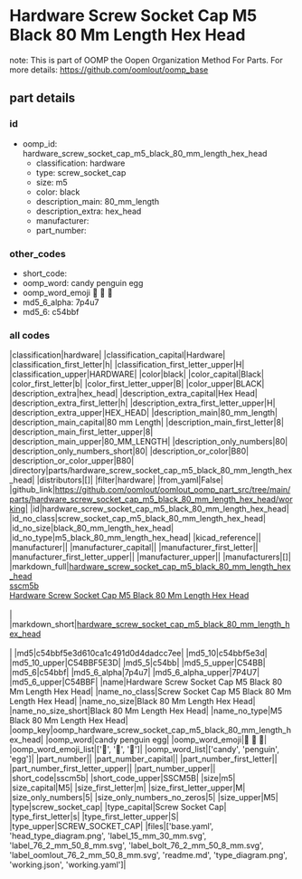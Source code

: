 # Hardware Screw Socket Cap M5 Black 80 Mm Length Hex Head  

note: This is part of OOMP the Oopen Organization Method For Parts. For more details: https://github.com/oomlout/oomp_base

##  part details





### id
* oomp_id: hardware_screw_socket_cap_m5_black_80_mm_length_hex_head
  * classification: hardware
  * type: screw_socket_cap
  * size: m5
  * color: black
  * description_main: 80_mm_length
  * description_extra: hex_head
  * manufacturer: 
  * part_number: 

### other_codes
* short_code: 
* oomp_word: candy penguin egg
* oomp_word_emoji :candy: :penguin: :egg:
* md5_6_alpha: 7p4u7
* md5_6: c54bbf

### all codes 
|classification|hardware|
|classification_capital|Hardware|
|classification_first_letter|h|
|classification_first_letter_upper|H|
|classification_upper|HARDWARE|
|color|black|
|color_capital|Black|
|color_first_letter|b|
|color_first_letter_upper|B|
|color_upper|BLACK|
|description_extra|hex_head|
|description_extra_capital|Hex Head|
|description_extra_first_letter|h|
|description_extra_first_letter_upper|H|
|description_extra_upper|HEX_HEAD|
|description_main|80_mm_length|
|description_main_capital|80 mm Length|
|description_main_first_letter|8|
|description_main_first_letter_upper|8|
|description_main_upper|80_MM_LENGTH|
|description_only_numbers|80|
|description_only_numbers_short|80|
|description_or_color|B80|
|description_or_color_upper|B80|
|directory|parts/hardware_screw_socket_cap_m5_black_80_mm_length_hex_head|
|distributors|[]|
|filter|hardware|
|from_yaml|False|
|github_link|https://github.com/oomlout/oomlout_oomp_part_src/tree/main/parts/hardware_screw_socket_cap_m5_black_80_mm_length_hex_head/working|
|id|hardware_screw_socket_cap_m5_black_80_mm_length_hex_head|
|id_no_class|screw_socket_cap_m5_black_80_mm_length_hex_head|
|id_no_size|black_80_mm_length_hex_head|
|id_no_type|m5_black_80_mm_length_hex_head|
|kicad_reference||
|manufacturer||
|manufacturer_capital||
|manufacturer_first_letter||
|manufacturer_first_letter_upper||
|manufacturer_upper||
|manufacturers|[]|
|markdown_full|[hardware_screw_socket_cap_m5_black_80_mm_length_hex_head](https://github.com/oomlout/oomlout_oomp_part_src/tree/main/parts/hardware_screw_socket_cap_m5_black_80_mm_length_hex_head/working)<br>[sscm5b](https://github.com/oomlout/oomlout_oomp_part_src/tree/main/parts/hardware_screw_socket_cap_m5_black_80_mm_length_hex_head/working)<br>[Hardware Screw Socket Cap M5 Black 80 Mm Length Hex Head](https://github.com/oomlout/oomlout_oomp_part_src/tree/main/parts/hardware_screw_socket_cap_m5_black_80_mm_length_hex_head/working)<br><br>|
|markdown_short|[hardware_screw_socket_cap_m5_black_80_mm_length_hex_head](https://github.com/oomlout/oomlout_oomp_part_src/tree/main/parts/hardware_screw_socket_cap_m5_black_80_mm_length_hex_head/working)<br><br>|
|md5|c54bbf5e3d610ca1c491d0d4dadcc7ee|
|md5_10|c54bbf5e3d|
|md5_10_upper|C54BBF5E3D|
|md5_5|c54bb|
|md5_5_upper|C54BB|
|md5_6|c54bbf|
|md5_6_alpha|7p4u7|
|md5_6_alpha_upper|7P4U7|
|md5_6_upper|C54BBF|
|name|Hardware Screw Socket Cap M5 Black 80 Mm Length Hex Head|
|name_no_class|Screw Socket Cap M5 Black 80 Mm Length Hex Head|
|name_no_size|Black 80 Mm Length Hex Head|
|name_no_size_short|Black 80 Mm Length Hex Head|
|name_no_type|M5 Black 80 Mm Length Hex Head|
|oomp_key|oomp_hardware_screw_socket_cap_m5_black_80_mm_length_hex_head|
|oomp_word|candy penguin egg|
|oomp_word_emoji|:candy: :penguin: :egg:|
|oomp_word_emoji_list|[':candy:', ':penguin:', ':egg:']|
|oomp_word_list|['candy', 'penguin', 'egg']|
|part_number||
|part_number_capital||
|part_number_first_letter||
|part_number_first_letter_upper||
|part_number_upper||
|short_code|sscm5b|
|short_code_upper|SSCM5B|
|size|m5|
|size_capital|M5|
|size_first_letter|m|
|size_first_letter_upper|M|
|size_only_numbers|5|
|size_only_numbers_no_zeros|5|
|size_upper|M5|
|type|screw_socket_cap|
|type_capital|Screw Socket Cap|
|type_first_letter|s|
|type_first_letter_upper|S|
|type_upper|SCREW_SOCKET_CAP|
|files|['base.yaml', 'head_type_diagram.png', 'label_15_mm_30_mm.svg', 'label_76_2_mm_50_8_mm.svg', 'label_bolt_76_2_mm_50_8_mm.svg', 'label_oomlout_76_2_mm_50_8_mm.svg', 'readme.md', 'type_diagram.png', 'working.json', 'working.yaml']|
